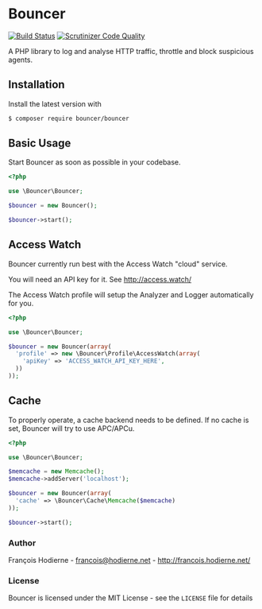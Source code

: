# Bouncer

[![Build Status](https://travis-ci.org/znarf/bouncer.svg?branch=master)](https://travis-ci.org/znarf/bouncer)
[![Scrutinizer Code Quality](https://scrutinizer-ci.com/g/znarf/bouncer/badges/quality-score.png?b=master)](https://scrutinizer-ci.com/g/znarf/bouncer/?branch=master)

A PHP library to log and analyse HTTP traffic, throttle and block suspicious agents.

## Installation

Install the latest version with

```bash
$ composer require bouncer/bouncer
```

## Basic Usage

Start Bouncer as soon as possible in your codebase.

```php
<?php

use \Bouncer\Bouncer;

$bouncer = new Bouncer();

$bouncer->start();
```

## Access Watch

Bouncer currently run best with the Access Watch "cloud" service.

You will need an API key for it. See http://access.watch/

The Access Watch profile will setup the Analyzer and Logger automatically for you.

```php
<?php

use \Bouncer\Bouncer;

$bouncer = new Bouncer(array(
  'profile' => new \Bouncer\Profile\AccessWatch(array(
    'apiKey' => 'ACCESS_WATCH_API_KEY_HERE',
  ))
));
```

## Cache

To properly operate, a cache backend needs to be defined. If no cache is set, Bouncer will try to use APC/APCu.

```php
<?php

use \Bouncer\Bouncer;

$memcache = new Memcache();
$memcache->addServer('localhost');

$bouncer = new Bouncer(array(
  'cache' => \Bouncer\Cache\Memcache($memcache)
));

$bouncer->start();
```

### Author

François Hodierne - <francois@hodierne.net> - <http://francois.hodierne.net/>

### License

Bouncer is licensed under the MIT License - see the `LICENSE` file for details
